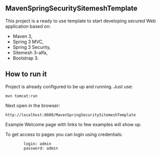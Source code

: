 MavenSpringSecuritySitemeshTemplate
--------
This project is a ready to use template to start developing secured Web application based on:
- Maven 3,
- Spring 3 MVC,
- Spring 3 Security,
- Sitemesh 3-alfa,
- Bootstrap 3.

How to run it
--------
Project is already configured to be up and running.
Just use:

`mvn tomcat:run`

Next open in the browser:

`http://localhost:8080/MavenSpringSecuritySitemeshTemplate`

Example Welcome page with links to few examples will show up.

To get access to pages you can login using credentials:
```
        login: admin
        password: admin
```

